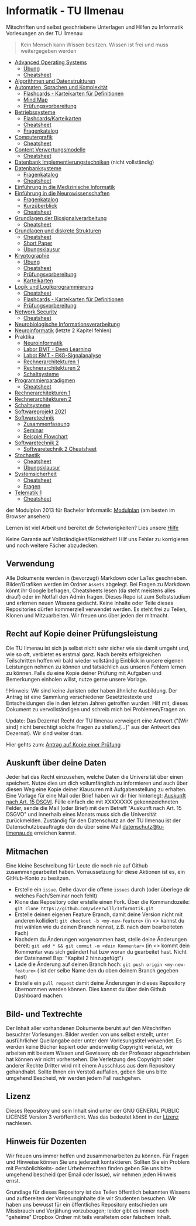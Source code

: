 # Informatik - TU Ilmenau
Mitschriften und selbst geschriebene Unterlagen und Hilfen zu Informatik Vorlesungen an der TU Ilmenau

> Kein Mensch kann Wissen besitzen. Wissen ist frei und muss weitergegeben werden

- [Advanced Operating Systems](Advanced%20Operating%20Systems.md)
  - [Übung](Advanced%20Operating%20Systems%20-%20Übung.pdf) 
  - [Cheatsheet](Advanced%20Operating%20Systems%20-%20Cheatsheet.pdf)
- [Algorithmen und Datenstrukturen](Algorithmen%20und%20Datenstrukturen.md)
- [Automaten, Sprachen und Komplexität](Automaten,%20Sprachen%20und%20Komplexität.md)
  - [Flashcards - Karteikarten für Definitionen](Automaten,%20Sprachen%20und%20Komplexität%20-%20Flashcards.pdf)
  - [Mind Map](Automaten,%20Sprachen%20und%20Komplexität%20-%20MindMap.pdf)
  - [Prüfungsvorbereitung](Automaten,%20Sprachen%20und%20Komplexität%20-%20Prüfungsvorbereitung.pdf)
- [Betriebssysteme](Betriebssysteme.md)
  - [Flashcards/Karteikarten](Betriebssysteme%20-%20Flashcards.pdf)
  - [Cheatsheet](Betriebssysteme%20-%20Cheatsheet.pdf)
  - [Fragenkatalog](Betriebssysteme%20-%20Fragen.md)
- [Computergrafik](Computergrafik.md)
  - [Cheatsheet](Computergrafik%20-%20Cheatsheet.pdf)
- [Content Verwertungsmodelle](Content%20Verwertungsmodelle.md)
  - [Cheatsheet](Content%20Verwertungsmodelle%20-%20Cheatsheet.pdf)
- [Datenbank Implementierungstechniken](Datenbank%20Implementierungstechniken.md) (nicht vollständig)
- [Datenbanksysteme](Datenbanksysteme.md)
  - [Fragenkatalog](Datenbanksysteme%20-%20Fragen.md)
  - [Cheatsheet](Datenbanksysteme%20-%20Cheatsheet.pdf)
- [Einführung in die Medizinische Informatik](Einführung%20in%20die%20Medizinische%20Informatik.md)
- [Einführung in die Neurowissenschaften](Einführung%20in%20die%20Neurowissenschaften.md)
  - [Fragenkatalog](Einführung%20in%20die%20Neurowissenschaften%20-%20Fragenkatalog.pdf)
  - [Kurzüberblick](Einführung%20in%20die%20Neurowissenschaften%20-%20short.pdf)
  - [Cheatsheet](Einführung%20in%20die%20Neurowissenschaften%20-%20Cheatsheet.pdf)
- [Grundlagen der Biosignalverarbeitung](Grundlagen%20der%20Biosignalverarbeitung.md)
  - [Cheatsheet](Grundlagen%20der%20Biosignalverarbeitung.pdf)
- [Grundlagen und diskrete Strukturen](Grundlagen%20und%20Diskrete%20Strukturen.md)
  - [Cheatsheet](Grundlagen%20und%20Diskrete%20Strukturen%20-%20Cheatsheet.pdf)
  - [Short Paper](Grundlagen%20und%20Diskrete%20Strukturen%20-%20short.pdf)
  - [Übungsklausur](Grundlagen%20und%20diskrete%20Strukturen%20-%20Prüfungsvorbereitung.pdf)
- [Kryptographie](Kryptographie.md)
  - [Übung](Kryptographie%20-%20Übung.pdf)
  - [Cheatsheet](Kryptographie.pdf)
  - [Prüfungsvorbereitung](Kryptographie%20-%20Prüfungsvorbereitung.pdf)
  - [Karteikarten](Kryptographie%20-%20Flashcards.pdf)
- [Logik und Logikprogrammierung](Logik%20und%20Logikprogrammierung.md) 
  - [Cheatsheet](Logik%20und%20Logikprogrammierung%20-%20Cheatsheet.pdf)
  - [Flashcards - Karteikarten für Definitionen](Logik%20und%20Logikprogrammierung%20-%20Flashcards.pdf)
  - [Prüfungsvorbereitung](Logik%20und%20Logikprogrammierung%20-%20Prüfungsvorbereitung.pdf)
- [Network Security](Network%20Security.md)
  - [Cheatsheet](Network%20Security%20-%20Cheatsheet.pdf)
- [Neurobiologische Informationsverarbeitung](Neurobiologische%20Informationsverarbeitung.md)
- [Neuroinformatik](Neuroinformatik.md) (letzte 2 Kapitel fehlen)
- Praktika
  - [Neuroinformatik](Praktikum%20Neuroinformatik.pdf)
  - [Labor BMT - Deep Learning](Praktikum%20BMT%20-%20Deep%20Learning%20in%20der%20Biomedizintechnik.pdf)
  - [Labot BMT - EKG-Signalanalyse](Praktikum%20BMT%20-%20EKG%20Signalanalyse.pdf)
  - [Rechnerarchitekturen 1](Praktikum%20Rechnerarchitekturen%201.pdf)
  - [Rechnerarchitekturen 2](Praktikum%20Rechnerarchitekturen%202.pdf)
  - [Schaltsysteme](Praktikum%20Schaltsysteme.pdf)
- [Programmierparadigmen](Programmierparadigmen.md)
  - [Cheatsheet](Programmierparadigmen.pdf)
- [Rechnerarchitekturen 1](Rechnerarchitekturen%201.md)
- [Rechnerarchitekturen 2](Rechnerarchitekturen%202.md)
- [Schaltsysteme](Schaltsysteme.md)
- [Softwareprojekt 2021](Softwareprojekt%202021.md)
- [Softwaretechnik](Softwaretechnik.md)
  - [Zusammenfassung](Softwaretechnik%20-%20Cheatsheet.pdf)
  - [Seminar](Softwaretechnik%20-%20Seminar.pdf)
  - [Beispiel Flowchart](Softwaretechnik%20Flowchart.tex)
- [Softwaretechnik 2](Softwaretechnik%202.md)
  - [Softwaretechnik 2 Cheatsheet](Softwaretechnik%202%20-%20Cheatsheet.pdf) 
- [Stochastik](Stochastik.md)
  - [Cheatsheet](Stochastik%20-%20Cheatsheet.pdf)
  - [Übungsklausur](Stochastik%20-%20Übungsklausur.pdf)
- [Systemsicherheit](Systemsicherheit.md)
  - [Cheatsheet](Systemsicherheit%20-%20Cheatsheet.pdf)
  - [Fragen](Systemsicherheit%20-%20Questions.pdf)
- [Telematik 1](Telematik%201.md)
  - [Cheatsheet](Telematik%201-%20Cheatsheet.pdf)

der Modulplan 2013 für Bachelor Informatik: [Modulplan](Modultafel%20-%20Bachelor%20Informatik%202013.html) (am besten im Browser ansehen)

Lernen ist viel Arbeit und bereitet dir Schwierigkeiten? Lies unsere [Hilfe](richtig%20lernen.md)

Keine Garantie auf Vollständigkeit/Korrektheit! Hilf uns Fehler zu korrigieren und noch weitere Fächer abzudecken.

## Verwendung
Alle Dokumente werden in (bevorzugt) Markdown  oder LaTex geschrieben. Bilder/Grafiken werden im Ordner `Assets` abgelegt. Bei Fragen zu Markdown könnt ihr Google befragen, Cheatsheets lesen (da steht meistens alles drauf) oder im Notfall den Admin fragen.
Dieses Repo ist zum Selbststudium und erlernen neuen Wissens gedacht. Keine Inhalte oder Teile dieses Repositories dürfen kommerziell verwendet werden. Es steht frei zu Teilen, Klonen und Mitzuarbeiten.
Wir freuen uns über jeden der mitmacht.

## Recht auf Kopie deiner Prüfungsleistung
Die TU Ilmenau ist sich ja selbst nicht sehr sicher wie sie damit umgeht und, wie so oft, verbietet es erstmal ganz. Nach bereits erfolgreichen Teilschritten hoffen wir bald wieder vollständig Einblick in unsere eigenen Leistungen nehmen zu können und tatsächlich aus unseren Fehlern lernen zu können. Falls du eine Kopie deiner Prüfung mit Aufgaben und Bemerkungen einholen willst, nutze gerne unsere Vorlage.

! Hinweis: Wir sind keine Juristen oder haben ähnliche Ausbildung. Der Antrag ist eine Sammlung verschiedener Gesetztestexte und Entscheidungen die in den letzten Jahren getroffen wurden. Hilf mit, dieses Dokument zu vervollständigen und schreib mich bei Problemen/Fragen an.

Update: Das Dezernat Recht der TU Ilmenau verweigert eine Antwort ("[Wir sind] nicht berechtigt solche Fragen zu stellen.[...]" aus der Antwort des Dezernat). Wir sind weiter dran.

Hier gehts zum: [Antrag auf Kopie einer Prüfung](Antrag%20auf%20Kopie%20einer%20Prüfung.pdf)

## Auskunft über deine Daten
Jeder hat das Recht einzusehen, welche Daten die Universität über einen speichert. Nutze dies um dich vollumfänglich zu informieren und auch über diesen Weg eine Kopie deiner Klausuren mit Aufgabenstellung zu erhalten. Eine Vorlage für eine Mail oder Brief haben wir dir hier hinterlegt: [Auskunft nach Art. 15 DSGVI](Auskunft%20nach%20Art.%2015%20DSGVO.txt). Fülle einfach die mit XXXXXXXX gekennzeichneten Felder, sende die Mail (oder Brief) mit dem Betreff "Auskunft nach Art. 15 DSGVO" und innerhalb eines Monats muss sich die Universität zurückmelden. 
Zuständig für den Datenschutz an der TU Ilmenau ist der Datenschutzbeauftragte den du über seine Mail [datenschutz@tu-ilmenau.de](mailto:datenschutz@tu-ilmenau.de) erreichen kannst.

## Mitmachen
Eine kleine Beschreibung für Leute die noch nie auf Github zusammengearbeitet haben. Vorraussetzung für diese Aktionen ist es, ein GitHub-Konto zu besitzen.
- Erstelle ein `issue`. Gehe davor die offene `issues` durch (oder überlege dir welches Fach/Seminar noch fehlt)
- Klone das Repository oder erstelle einen Fork. Über die Kommandozeile: ```git clone https://github.com/wieerwill/Informatik.git```
- Erstelle deinen eigenen Feature Branch, damit deine Version nicht mit anderen kollidiert: ```git checkout -b <my-new-feature>``` (in <> kannst du frei wählen wie du deinen Branch nennst, z.B. nach dem bearbeiteten Fach)
- Nachdem du Änderungen vorgenommen hast, stelle deine Änderungen bereit: ```git add * && git commit -m <dein Kommentar>``` (in <> kommt dein Kommentar was sich geändert hat bzw woran du gearbeitet hast. Nicht der Dateiname! Bsp: "Kapitel 2 hinzugefügt")
- Lade die Änderung auf deinen Branch hoch: ```git push origin <my-new-feature>``` (<my-new-feature> ist der selbe Name den du oben deinem Branch gegeben hast)
- Erstelle ein `pull request` damit deine Änderungen in dieses Repository übernommen werden können. Dies kannst du über dein Github Dashboard machen.

## Bild- und Textrechte
Der Inhalt aller vorhandenen Dokumente beruht auf den Mitschriften besuchter Vorlesungen. Bilder werden von uns selbst erstellt, unter ausführlicher Quellangabe oder unter dem Vorlesungstitel verwendet. Es werden keine Bücher kopiert oder anderweitig Copyright verletzt, wir arbeiten mit bestem Wissen und Gewissen; ob der Professor abgeschrieben hat können wir nicht vorhersehen. Die Verletzung des Copyright oder anderer Rechte Dritter wird mit einem Ausschluss aus dem Repository gehandhabt. 
Sollte Ihnen ein Verstoß auffallen, geben Sie uns bitte umgehend Bescheid, wir werden jedem Fall nachgehen.

## Lizenz
Dieses Repository und sein Inhalt sind unter der GNU GENERAL PUBLIC LICENSE Version 3 veröffentlicht. Was das bedeutet könnt in der [Lizenz](LICENSE) nachlesen.

## Hinweis für Dozenten
Wir freuen uns immer helfen und zusammenarbeiten zu können. Für Fragen und Hinweise können Sie uns jederzeit kontaktieren. Sollten Sie ein Problem mit Persönlichkeits- oder Urheberrechten finden geben Sie uns bitte umgehend bescheid (per Email oder Issue), wir nehmen jeden Hinweis ernst.

Grundlage für dieses Repository ist das Teilen öffentlich bekannten Wissens und aufbereiten der Vorlesunginhalte die wir Studenten besuchen. Wir haben uns bewusst für ein öffentliches Repository entschieden um Missbrauch und Verjähung vorzubeugen; leider gibt es immer noch "geheime" Dropbox Ordner mit teils veraltetem oder falschem Inhalt.

